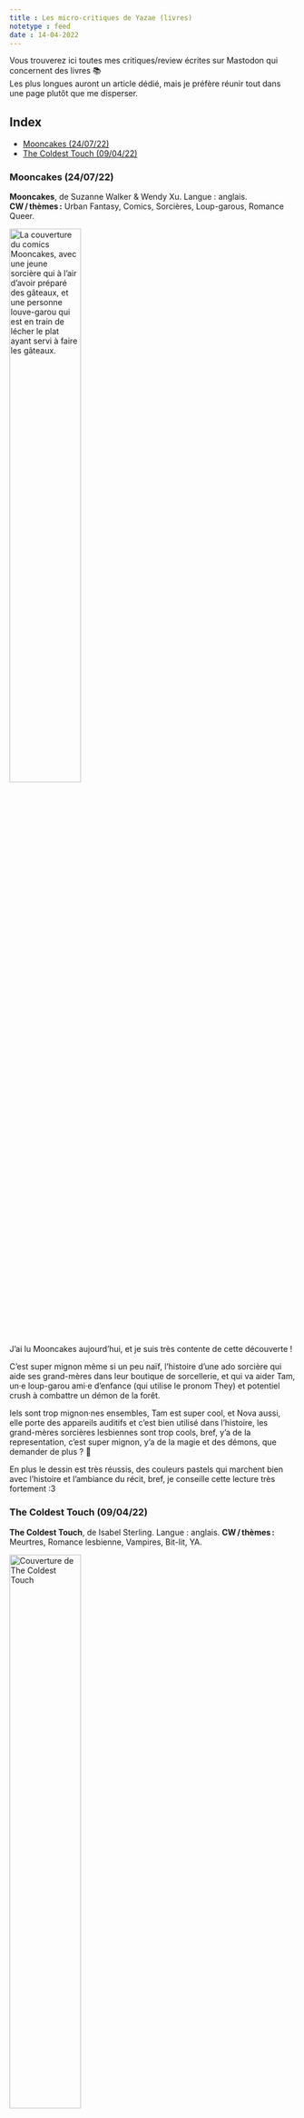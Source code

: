 ```yaml
---
title : Les micro-critiques de Yazae (livres)
notetype : feed
date : 14-04-2022
---
```

Vous trouverez ici toutes mes critiques/review écrites sur Mastodon qui concernent des livres 📚  
Les plus longues auront un article dédié, mais je préfère réunir tout dans une page plutôt que me disperser.

## Index
<!-- TOC titleSize:2 tabSpaces:2 depthFrom:1 depthTo:3 withLinks:1 updateOnSave:1 orderedList:0 skip:1 title:0 charForUnorderedList:* -->
* [Mooncakes (24/07/22)](#mooncakes-240722)
* [The Coldest Touch (09/04/22)](#the-coldest-touch-090422)
<!-- /TOC -->

### Mooncakes (24/07/22)
**Mooncakes**, de Suzanne Walker & Wendy Xu.  Langue : anglais.  
**CW / thèmes :** Urban Fantasy, Comics, Sorcières, Loup-garous, Romance Queer.

<img src="../assets/img/PAL/mooncakes_cover.jpg" alt="La couverture du comics Mooncakes, avec une jeune sorcière qui à l’air d’avoir préparé des gâteaux, et une personne louve-garou qui est en train de lécher le plat ayant servi à faire les gâteaux." width="50%"/>

J’ai lu Mooncakes aujourd’hui, et je suis très contente de cette découverte !

C’est super mignon même si un peu naïf, l’histoire d’une ado sorcière qui aide ses grand-mères dans leur boutique de sorcellerie, et qui va aider Tam, un·e loup-garou ami·e d’enfance (qui utilise le pronom They) et potentiel crush à combattre un démon de la forêt.

Iels sont trop mignon·nes ensembles, Tam est super cool, et Nova aussi, elle porte des appareils auditifs et c’est bien utilisé dans l’histoire, les grand-mères sorcières lesbiennes sont trop cools, bref, y’a de la representation, c’est super mignon, y’a de la magie et des démons, que demander de plus ? 🥰

En plus le dessin est très réussis, des couleurs pastels qui marchent bien avec l’histoire et l’ambiance du récit, bref, je conseille cette lecture très fortement :3

### The Coldest Touch (09/04/22)
**The Coldest Touch**, de Isabel Sterling. Langue : anglais.
**CW / thèmes :** Meurtres, Romance lesbienne, Vampires, Bit-lit, YA.

<img src="../assets/img/critiques/the-coldest-touch_cover.jpg" alt="Couverture de The Coldest Touch" width="50%"/>

J'ai terminé The Coldest Touch, et j'avoue que je suis déçue, un manque de cohérence du début à la fin, des enjeux beaucoup trop importants pour des ados immatures as fuck (surtout Claire, insupportable), des fils d'intrigue non résolus comme si on les avait oubliés, bref c'était vraiment pas terrible, j'ai lu des fanfics/bouquins amateurs mieux écris.

On parle d'un 'twilight lesbien' sur Goodread mais la vérité c'est que Twilight est bien mieux écris en comparaison !🤷‍♀️

J'ai pas réussi à croire à l'univers posé, et ça m'arrive rarement dans mes lectures... Pourtant y'a un personnage trop cool qui utilise le pronom They, c'est bien une romance lesbienne avec des vampire, mais voilà, je ne le conseille pas ^^'

-----

Édité le 24-07-22.   
Tags : Livres
